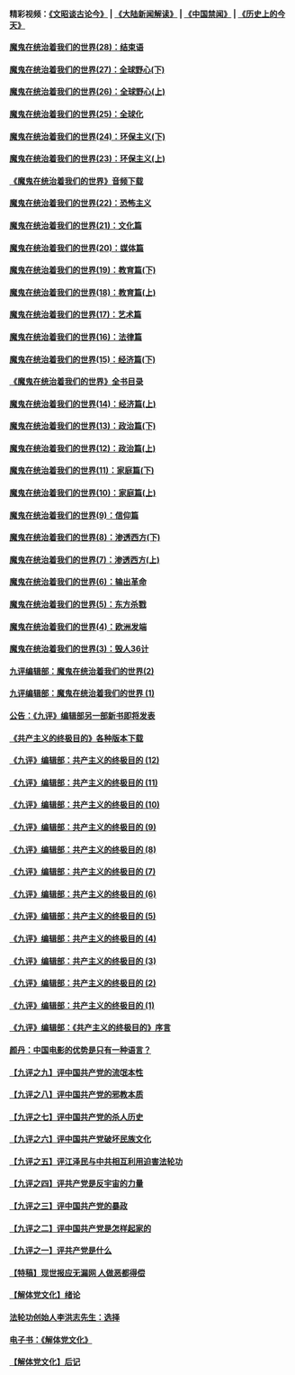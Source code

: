 #### 精彩视频：[《文昭谈古论今》](https://github.com/gfw-breaker/wenzhao) | [《大陆新闻解读》](https://github.com/gfw-breaker/ntdtv-comedy) | [《中国禁闻》](https://github.com/gfw-breaker/ntdtv-news) | [《历史上的今天》](https://github.com/gfw-breaker/today-in-history) 

#### [魔鬼在统治着我们的世界(28)：结束语](../pages/nsc422/n10936246.md?t=02011530) 

#### [魔鬼在统治着我们的世界(27)：全球野心(下)](../pages/nsc422/n10928319.md?t=02011530) 

#### [魔鬼在统治着我们的世界(26)：全球野心(上)](../pages/nsc422/n10900318.md?t=02011530) 

#### [魔鬼在统治着我们的世界(25)：全球化](../pages/nsc422/n10788205.md?t=02011530) 

#### [魔鬼在统治着我们的世界(24)：环保主义(下)](../pages/nsc422/n10695307.md?t=02011530) 

#### [魔鬼在统治着我们的世界(23)：环保主义(上)](../pages/nsc422/n10688613.md?t=02011530) 

#### [《魔鬼在统治着我们的世界》音频下载](../pages/nsc422/n10635553.md?t=02011530) 

#### [魔鬼在统治着我们的世界(22)：恐怖主义](../pages/nsc422/n10614727.md?t=02011530) 

#### [魔鬼在统治着我们的世界(21)：文化篇](../pages/nsc422/n10597706.md?t=02011530) 

#### [魔鬼在统治着我们的世界(20)：媒体篇](../pages/nsc422/n10586579.md?t=02011530) 

#### [魔鬼在统治着我们的世界(19)：教育篇(下)](../pages/nsc422/n10564808.md?t=02011530) 

#### [魔鬼在统治着我们的世界(18)：教育篇(上)](../pages/nsc422/n10526970.md?t=02011530) 

#### [魔鬼在统治着我们的世界(17)：艺术篇](../pages/nsc422/n10499093.md?t=02011530) 

#### [魔鬼在统治着我们的世界(16)：法律篇](../pages/nsc422/n10485969.md?t=02011530) 

#### [魔鬼在统治着我们的世界(15)：经济篇(下)](../pages/nsc422/n10469975.md?t=02011530) 

#### [《魔鬼在统治着我们的世界》全书目录](../pages/nsc422/n10464261.md?t=02011530) 

#### [魔鬼在统治着我们的世界(14)：经济篇(上)](../pages/nsc422/n10457370.md?t=02011530) 

#### [魔鬼在统治着我们的世界(13)：政治篇(下)](../pages/nsc422/n10448270.md?t=02011530) 

#### [魔鬼在统治着我们的世界(12)：政治篇(上)](../pages/nsc422/n10444576.md?t=02011530) 

#### [魔鬼在统治着我们的世界(11)：家庭篇(下)](../pages/nsc422/n10440961.md?t=02011530) 

#### [魔鬼在统治着我们的世界(10)：家庭篇(上)](../pages/nsc422/n10435448.md?t=02011530) 

#### [魔鬼在统治着我们的世界(9)：信仰篇](../pages/nsc422/n10432159.md?t=02011530) 

#### [魔鬼在统治着我们的世界(8)：渗透西方(下)](../pages/nsc422/n10429603.md?t=02011530) 

#### [魔鬼在统治着我们的世界(7)：渗透西方(上)](../pages/nsc422/n10426013.md?t=02011530) 

#### [魔鬼在统治着我们的世界(6)：输出革命](../pages/nsc422/n10421536.md?t=02011530) 

#### [魔鬼在统治着我们的世界(5)：东方杀戮](../pages/nsc422/n10417707.md?t=02011530) 

#### [魔鬼在统治着我们的世界(4)：欧洲发端](../pages/nsc422/n10414890.md?t=02011530) 

#### [魔鬼在统治着我们的世界(3)：毁人36计](../pages/nsc422/n10411583.md?t=02011530) 

#### [九评编辑部：魔鬼在统治着我们的世界(2)](../pages/nsc422/n10410036.md?t=02011530) 

#### [九评编辑部：魔鬼在统治着我们的世界 (1)](../pages/nsc422/n10406825.md?t=02011530) 

#### [公告：《九评》编辑部另一部新书即将发表](../pages/nsc422/n10405104.md?t=02011530) 

#### [《共产主义的终极目的》各种版本下载](../pages/nsc422/n10022138.md?t=02011530) 

#### [《九评》编辑部：共产主义的终极目的 (12)](../pages/nsc422/n9933272.md?t=02011530) 

#### [《九评》编辑部：共产主义的终极目的 (11)](../pages/nsc422/n9924973.md?t=02011530) 

#### [《九评》编辑部：共产主义的终极目的 (10)](../pages/nsc422/n9920883.md?t=02011530) 

#### [《九评》编辑部：共产主义的终极目的 (9)](../pages/nsc422/n9916363.md?t=02011530) 

#### [《九评》编辑部：共产主义的终极目的 (8)](../pages/nsc422/n9912488.md?t=02011530) 

#### [《九评》编辑部：共产主义的终极目的 (7)](../pages/nsc422/n9901176.md?t=02011530) 

#### [《九评》编辑部：共产主义的终极目的 (6)](../pages/nsc422/n9899359.md?t=02011530) 

#### [《九评》编辑部：共产主义的终极目的 (5)](../pages/nsc422/n9893174.md?t=02011530) 

#### [《九评》编辑部：共产主义的终极目的 (4)](../pages/nsc422/n9891246.md?t=02011530) 

#### [《九评》编辑部：共产主义的终极目的 (3)](../pages/nsc422/n9879879.md?t=02011530) 

#### [《九评》编辑部：共产主义的终极目的 (2)](../pages/nsc422/n9876205.md?t=02011530) 

#### [《九评》编辑部：共产主义的终极目的 (1)](../pages/nsc422/n9865857.md?t=02011530) 

#### [《九评》编辑部：《共产主义的终极目的》序言](../pages/nsc422/n9862666.md?t=02011530) 

#### [颜丹：中国电影的优势是只有一种语言？](../pages/nsc422/n9583062.md?t=02011530) 

#### [【九评之九】评中国共产党的流氓本性](../pages/nsc422/n737542.md?t=02011530) 

#### [【九评之八】评中国共产党的邪教本质](../pages/nsc422/n735942.md?t=02011530) 

#### [【九评之七】评中国共产党的杀人历史](../pages/nsc422/n733806.md?t=02011530) 

#### [【九评之六】评中国共产党破坏民族文化](../pages/nsc422/n731667.md?t=02011530) 

#### [【九评之五】评江泽民与中共相互利用迫害法轮功](../pages/nsc422/n730058.md?t=02011530) 

#### [【九评之四】评共产党是反宇宙的力量](../pages/nsc422/n727814.md?t=02011530) 

#### [【九评之三】评中国共产党的暴政](../pages/nsc422/n725597.md?t=02011530) 

#### [【九评之二】评中国共产党是怎样起家的](../pages/nsc422/n723946.md?t=02011530) 

#### [【九评之一】评共产党是什么](../pages/nsc422/n722529.md?t=02011530) 

#### [【特稿】现世报应无漏网 人做恶都得偿](../pages/nsc422/n4215167.md?t=02011530) 

#### [【解体党文化】绪论](../pages/nsc422/n1449356.md?t=02011530) 

#### [法轮功创始人李洪志先生：选择](../pages/nsc422/n3580738.md?t=02011530) 

#### [电子书：《解体党文化》](../pages/nsc422/n1573484.md?t=02011530) 

#### [【解体党文化】后记](../pages/nsc422/n1531999.md?t=02011530) 

